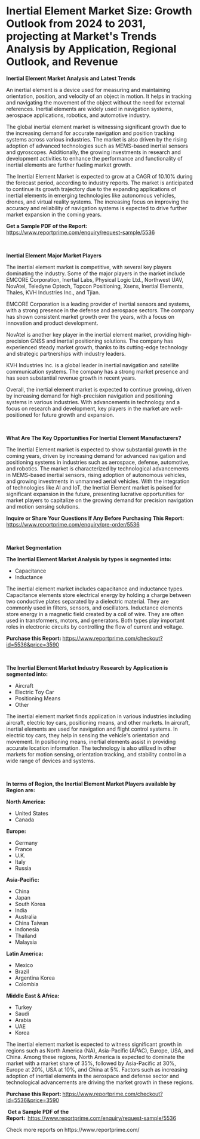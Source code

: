 <p><h1>Inertial Element Market Size: Growth Outlook from 2024 to 2031, projecting at Market's Trends Analysis by Application, Regional Outlook, and Revenue</h1></p><p><strong>Inertial Element Market Analysis and Latest Trends</strong></p>
<p><p>An inertial element is a device used for measuring and maintaining orientation, position, and velocity of an object in motion. It helps in tracking and navigating the movement of the object without the need for external references. Inertial elements are widely used in navigation systems, aerospace applications, robotics, and automotive industry.</p><p>The global inertial element market is witnessing significant growth due to the increasing demand for accurate navigation and position tracking systems across various industries. The market is also driven by the rising adoption of advanced technologies such as MEMS-based inertial sensors and gyroscopes. Additionally, the growing investments in research and development activities to enhance the performance and functionality of inertial elements are further fueling market growth.</p><p>The Inertial Element Market is expected to grow at a CAGR of 10.10% during the forecast period, according to industry reports. The market is anticipated to continue its growth trajectory due to the expanding applications of inertial elements in emerging technologies like autonomous vehicles, drones, and virtual reality systems. The increasing focus on improving the accuracy and reliability of navigation systems is expected to drive further market expansion in the coming years.</p></p>
<p><strong>Get a Sample PDF of the Report:&nbsp;</strong> <a href="https://www.reportprime.com/enquiry/request-sample/5536">https://www.reportprime.com/enquiry/request-sample/5536</a></p>
<p>&nbsp;</p>
<p><strong>Inertial Element Major Market Players</strong></p>
<p><p>The inertial element market is competitive, with several key players dominating the industry. Some of the major players in the market include EMCORE Corporation, Inertial Labs, Physical Logic Ltd., Northwest UAV, NovAtel, Teledyne Optech, Topcon Positioning, Xsens, Inertial Elements, Thales, KVH Industries Inc., and Tjian.</p><p>EMCORE Corporation is a leading provider of inertial sensors and systems, with a strong presence in the defense and aerospace sectors. The company has shown consistent market growth over the years, with a focus on innovation and product development.</p><p>NovAtel is another key player in the inertial element market, providing high-precision GNSS and inertial positioning solutions. The company has experienced steady market growth, thanks to its cutting-edge technology and strategic partnerships with industry leaders.</p><p>KVH Industries Inc. is a global leader in inertial navigation and satellite communication systems. The company has a strong market presence and has seen substantial revenue growth in recent years.</p><p>Overall, the inertial element market is expected to continue growing, driven by increasing demand for high-precision navigation and positioning systems in various industries. With advancements in technology and a focus on research and development, key players in the market are well-positioned for future growth and expansion.</p></p>
<p>&nbsp;</p>
<p><strong>What Are The Key Opportunities For Inertial Element Manufacturers?</strong></p>
<p><p>The Inertial Element market is expected to show substantial growth in the coming years, driven by increasing demand for advanced navigation and positioning systems in industries such as aerospace, defense, automotive, and robotics. The market is characterized by technological advancements in MEMS-based inertial sensors, rising adoption of autonomous vehicles, and growing investments in unmanned aerial vehicles. With the integration of technologies like AI and IoT, the Inertial Element market is poised for significant expansion in the future, presenting lucrative opportunities for market players to capitalize on the growing demand for precision navigation and motion sensing solutions.</p></p>
<p><strong>Inquire or Share Your Questions If Any Before Purchasing This Report:</strong> <a href="https://www.reportprime.com/enquiry/pre-order/5536">https://www.reportprime.com/enquiry/pre-order/5536</a></p>
<p>&nbsp;</p>
<p><strong>Market Segmentation</strong></p>
<p><strong>The Inertial Element Market Analysis by types is segmented into:</strong></p>
<p><ul><li>Capacitance</li><li>Inductance</li></ul></p>
<p><p>The inertial element market includes capacitance and inductance types. Capacitance elements store electrical energy by holding a charge between two conductive plates separated by a dielectric material. They are commonly used in filters, sensors, and oscillators. Inductance elements store energy in a magnetic field created by a coil of wire. They are often used in transformers, motors, and generators. Both types play important roles in electronic circuits by controlling the flow of current and voltage.</p></p>
<p><strong>Purchase this Report:&nbsp;</strong><a href="https://www.reportprime.com/checkout?id=5536&price=3590">https://www.reportprime.com/checkout?id=5536&price=3590</a></p>
<p>&nbsp;</p>
<p><strong>The Inertial Element Market Industry Research by Application is segmented into:</strong></p>
<p><ul><li>Aircraft</li><li>Electric Toy Car</li><li>Positioning Means</li><li>Other</li></ul></p>
<p><p>The inertial element market finds application in various industries including aircraft, electric toy cars, positioning means, and other markets. In aircraft, inertial elements are used for navigation and flight control systems. In electric toy cars, they help in sensing the vehicle's orientation and movement. In positioning means, inertial elements assist in providing accurate location information. The technology is also utilized in other markets for motion sensing, orientation tracking, and stability control in a wide range of devices and systems.</p></p>
<p>&nbsp;</p>
<p><strong>In terms of Region, the Inertial Element Market Players available by Region are:</strong></p>
<p>
    <p> <strong> North America: </strong>
        <ul>
            <li>United States</li>
            <li>Canada</li>
        </ul>
        </p> 
    <p> <strong> Europe: </strong>
        <ul>
            <li>Germany</li>
            <li>France</li>
            <li>U.K.</li>
            <li>Italy</li>
            <li>Russia</li>
        </ul>
        </p> 
    <p> <strong> Asia-Pacific: </strong>
        <ul>
            <li>China</li>
            <li>Japan</li>
            <li>South Korea</li>
            <li>India</li>
            <li>Australia</li>
            <li>China Taiwan</li>
            <li>Indonesia</li>
            <li>Thailand</li>
            <li>Malaysia</li>
        </ul>
        </p> 
    <p> <strong> Latin America: </strong>
        <ul>
            <li>Mexico</li>
            <li>Brazil</li>
            <li>Argentina Korea</li>
            <li>Colombia</li>
        </ul>
        </p> 
    <p> <strong> Middle East & Africa: </strong>
        <ul>
            <li>Turkey</li>
            <li>Saudi</li>
            <li>Arabia</li>
            <li>UAE</li>
            <li>Korea</li>
        </ul>
    </p>
    </p>
<p><p>The inertial element market is expected to witness significant growth in regions such as North America (NA), Asia-Pacific (APAC), Europe, USA, and China. Among these regions, North America is expected to dominate the market with a market share of 35%, followed by Asia-Pacific at 30%, Europe at 20%, USA at 10%, and China at 5%. Factors such as increasing adoption of inertial elements in the aerospace and defense sector and technological advancements are driving the market growth in these regions.</p></p>
<p><strong>Purchase this Report: </strong><a href="https://www.reportprime.com/checkout?id=5536&price=3590">https://www.reportprime.com/checkout?id=5536&price=3590</a></p>
<p>&nbsp;<strong>Get a Sample PDF of the Report:&nbsp;&nbsp;</strong><a href="https://www.reportprime.com/enquiry/request-sample/5536">https://www.reportprime.com/enquiry/request-sample/5536</a></p>
<p><strong></strong></p>
<p>Check more reports on https://www.reportprime.com/</p>